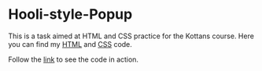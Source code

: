 # Hooli-style-Popup

This is a task aimed at HTML and CSS practice for the Kottans course.
Here you can find my [HTML](https://github.com/JuliaNovak/Hooli-style-Popup/blob/main/index.html) and [CSS](https://github.com/JuliaNovak/Hooli-style-Popup/blob/main/styles.css) code.

Follow the [link](https://julianovak.github.io/Hooli-style-Popup/) to see the code in action.